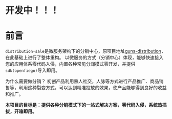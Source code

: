 # **开发中！！！**

# 前言

`distribution-sale`是微服务架构下的分销中心，原项目地址[guns-distribution](https://gitee.com/fufeii/guns-distribution)，在此基础上进行了整体重构。
以微服务的方式（分销中心）体现，能够快速接入您的应用体系零代码入侵，内置各种常见分润模式零开发，并提供`sdk(openfiegn)`导入即用。

为什么需要做分销？ 初创产品利用熟人社交，人脉等方式进行产品推广、商品销售等，利用这种裂变方式，可以达到精准投放的效果，使产品能够得到良好的收益和推广。

**本项目的目标是：提供各种分销模式下的一站式解决方案，零代码入侵，系统热插拔，开箱即用。**

